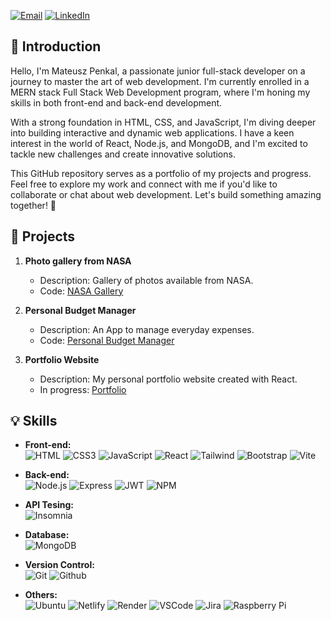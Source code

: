 



  <a href="mailto:your.email@example.com"><img src="https://img.shields.io/badge/Email-Contact%20Me-brightgreen" alt="Email"></a>
  <a href="https://www.linkedin.com/in/mateusz-penkal"><img src="https://img.shields.io/badge/LinkedIn-Mateusz Penkal-blue" alt="LinkedIn"></a>
  


## 👋 Introduction

Hello, I'm Mateusz Penkal, a passionate junior full-stack developer on a journey to master the art of web development. I'm currently enrolled in a MERN stack Full Stack Web Development program, where I'm honing my skills in both front-end and back-end development.

With a strong foundation in HTML, CSS, and JavaScript, I'm diving deeper into building interactive and dynamic web applications. I have a keen interest in the world of React, Node.js, and MongoDB, and I'm excited to tackle new challenges and create innovative solutions.

This GitHub repository serves as a portfolio of my projects and progress. Feel free to explore my work and connect with me if you'd like to collaborate or chat about web development. Let's build something amazing together! 🚀


## 🌟 Projects


1. **Photo gallery from NASA**
   - Description: Gallery of photos available from NASA.
   - Code: [NASA Gallery](https://github.com/penkalDev/nasa_gallery)

2. **Personal Budget Manager**
   - Description: An App to manage everyday expenses.
   - Code: [Personal Budget Manager](https://github.com/penkalDev/budget_manager)

3. **Portfolio Website**
   - Description: My personal portfolio website created with React.
   - In progress: [Portfolio](link-to-project-c)

## 💡 Skills


- **Front-end:**  
  ![HTML](https://img.shields.io/badge/HTML5-E34F26.svg?style=for-the-badge&logo=HTML5&logoColor=white)
  ![CSS3](https://img.shields.io/badge/CSS3-1572B6.svg?style=for-the-badge&logo=CSS3&logoColor=white)
  ![JavaScript](https://img.shields.io/badge/JavaScript-F7DF1E.svg?style=for-the-badge&logo=JavaScript&logoColor=black)
  ![React](https://img.shields.io/badge/React-61DAFB.svg?style=for-the-badge&logo=React&logoColor=black)
  ![Tailwind](https://img.shields.io/badge/Tailwind_CSS-38B2AC?style=for-the-badge&logo=tailwind-css&logoColor=white)
  ![Bootstrap](https://img.shields.io/badge/Bootstrap-563D7C?style=for-the-badge&logo=bootstrap&logoColor=white)
  ![Vite](https://img.shields.io/badge/vite-%23646CFF.svg?style=for-the-badge&logo=vite&logoColor=white)
  
  
  



  
- **Back-end:**  
![Node.js](https://img.shields.io/badge/Node.js-339933.svg?style=for-the-badge&logo=nodedotjs&logoColor=white)
![Express](https://img.shields.io/badge/Express-3C4048.svg?style=for-the-badge&logo=Express&logoColor=white)
![JWT](https://img.shields.io/badge/JWT-black?style=for-the-badge&logo=JSON%20web%20tokens)
![NPM](https://img.shields.io/badge/NPM-%23CB3837.svg?style=for-the-badge&logo=npm&logoColor=white)

- **API Tesing:**  
![Insomnia](https://img.shields.io/badge/Insomnia-black?style=for-the-badge&logo=insomnia&logoColor=5849BE)


- **Database:**  
![MongoDB](https://img.shields.io/badge/MongoDB-47A248.svg?style=for-the-badge&logo=MongoDB&logoColor=white)

- **Version Control:**  
![Git](https://img.shields.io/badge/Git-F05032.svg?style=for-the-badge&logo=Git&logoColor=white)
![Github](https://img.shields.io/badge/GitHub-8758FF.svg?style=for-the-badge&logo=GitHub&logoColor=white)

- **Others:**  
![Ubuntu](https://img.shields.io/badge/Ubuntu-E95420.svg?style=for-the-badge&logo=Ubuntu&logoColor=white)
![Netlify](https://img.shields.io/badge/Netlify-00C7B7?style=for-the-badge&logo=netlify&logoColor=white)
![Render](https://img.shields.io/badge/Render-%46E3B7.svg?style=for-the-badge&logo=render&logoColor=white)
![VSCode](https://img.shields.io/badge/Visual_Studio_Code-0078D4?style=for-the-badge&logo=visual%20studio%20code&logoColor=white)
![Jira](https://img.shields.io/badge/Jira-0052CC?style=for-the-badge&logo=Jira&logoColor=white)
![Raspberry Pi](https://img.shields.io/badge/Raspberry%20Pi-A22846?style=for-the-badge&logo=Raspberry%20Pi&logoColor=white)




